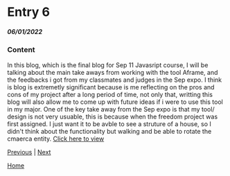 # Entry 6
##### 06/01/2022

### Content

In this blog, which is the final blog for Sep 11 Javasript course, I will be talking about the main take aways from working with the tool Aframe, and the feedbacks i got from my classmates and judges in the Sep expo. I think is blog is extremetly significant because is me reflecting on the pros and cons of my project after a long period of time, not only that, writting this blog will also allow me to come up with future ideas if i were to use this tool in my major. One of the key take away from the Sep expo is that my tool/ design is not very usuable, this is because when the freedom project was first assigned. I just want it to be avble to see a struture of a house, so I didn't think about the functionality but walking and be able to rotate the cmaerca entity. [Click here to view]((https://jianzhengr3591.github.io/A-frame-house/))

[Previous](entry05.md) | [Next](entry07.md)

[Home](../README.md)
